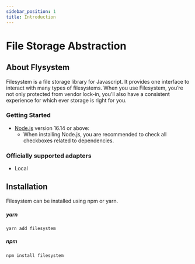 ```yaml
---
sidebar_position: 1
title: Introduction
---
```


# File Storage Abstraction

## About Flysystem

Filesystem is a file storage library for Javascript. It provides one interface to interact with many types of filesystems. 
When you use Filesystem, you’re not only protected from vendor lock-in, you’ll also have a consistent experience for which ever storage is right for you.

### Getting Started

- [Node.js](https://nodejs.org/en/download/) version 16.14 or above:
  - When installing Node.js, you are recommended to check all checkboxes related to dependencies.

### Officially supported adapters

- Local

## Installation

Filesystem can be installed using npm or yarn.

##### yarn

```yarn
yarn add filesystem
```

##### npm

```npm
npm install filesystem
```
